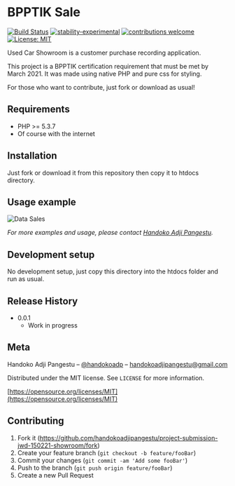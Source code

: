 # BPPTIK Sale

[![Build Status](https://travis-ci.org/dwyl/esta.svg?branch=master)](https://github.com/handokoadjipangestu/project-submission-jwd-150221-showroom)
[![stability-experimental](https://img.shields.io/badge/stability-experimental-orange.svg)](https://github.com/handokoadjipangestu/project-submission-jwd-150221-showroom)
[![contributions welcome](https://img.shields.io/badge/contributions-welcome-brightgreen.svg?style=flat)](https://github.com/handokoadjipangestu/project-submission-jwd-150221-showroom/fork)
[![License: MIT](https://img.shields.io/badge/License-MIT-yellow.svg)](https://opensource.org/licenses/MIT)

Used Car Showroom is a customer purchase recording application.

This project is a BPPTIK certification requirement that must be met by March 2021. It was made using native PHP and pure css for styling.

For those who want to contribute, just fork or download as usual!

## Requirements

- PHP >= 5.3.7
- Of course with the internet

## Installation

Just fork or download it from this repository then copy it to htdocs directory.

## Usage example

![Data Sales](https://bebaskripsi.000webhostapp.com/project-submission-jwd-150221-showroom/data-sales.png)

_For more examples and usage, please contact [Handoko Adji Pangestu](https://www.instagram.com/handokoadp/)._

## Development setup

No development setup, just copy this directory into the htdocs folder and run as usual.

## Release History

- 0.0.1
  - Work in progress

## Meta

Handoko Adji Pangestu – [@handokoadp](https://www.instagram.com/handokoadp/) – handokoadjipangestu@gmail.com

Distributed under the MIT license. See `LICENSE` for more information.

[https://opensource.org/licenses/MIT](https://opensource.org/licenses/MIT)

## Contributing

1. Fork it (<https://github.com/handokoadjipangestu/project-submission-jwd-150221-showroom/fork>)
2. Create your feature branch (`git checkout -b feature/fooBar`)
3. Commit your changes (`git commit -am 'Add some fooBar'`)
4. Push to the branch (`git push origin feature/fooBar`)
5. Create a new Pull Request
